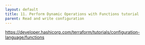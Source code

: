 ```yaml
---
layout: default
title: 11. Perform Dynamic Operations with Functions tutorial
parent: Read and write configuration
---
```


https://developer.hashicorp.com/terraform/tutorials/configuration-language/functions